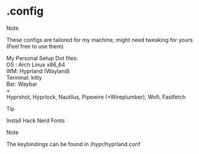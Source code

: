# .config

> [!NOTE]
> These configs are tailored for my machine, might need tweaking for yours (Feel free to use them)

My Personal Setup Dot files: <br />
OS : Arch Linux x86_64 <br />
WM: Hyprland (Wayland) <br />
Terminal: kitty <br />
Bar: Waybar <br />
\+ <br />
Hyprshot, Hyprlock, Nautilus, Pipewire (+Wireplumber), Wofi, Fastfetch </br> 


>[!Tip]
> Install Hack Nerd Fonts

> [!Note]
> The keybindings can be found in /hypr/hyprland.conf
